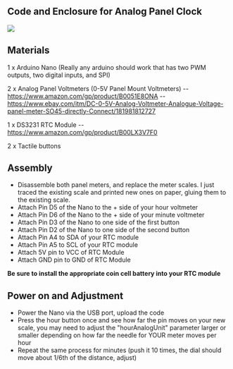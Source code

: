 ## Code and Enclosure for Analog Panel Clock

![](https://i.imgur.com/5gGHVKn.jpg)

Materials
--------------
1 x Arduino Nano (Really any arduino should work that has two PWM outputs, two digital inputs, and SPI)

2 x Analog Panel Voltmeters (0-5V Panel Mount Voltmeters)
   -- https://www.amazon.com/gp/product/B0051E8ONA
   -- https://www.ebay.com/itm/DC-0-5V-Analog-Voltmeter-Analogue-Voltage-panel-meter-SO45-directly-Connect/181981812727

1 x DS3231 RTC Module -- https://www.amazon.com/gp/product/B00LX3V7F0

2 x Tactile buttons

Assembly
----------------
- Disassemble both panel meters, and replace the meter scales.   I just traced the existing scale and printed new ones on paper, gluing them to the existing scale.
- Attach Pin D5 of the Nano to the + side of your hour voltmeter
- Attach Pin D6 of the Nano to the + side of your minute voltmeter
- Attach Pin D3 of the Nano to one side of the first button
- Attach Pin D2 of the Nano to one side of the second button
- Attach Pin A4 to SDA of your RTC module
- Attach Pin A5 to SCL of your RTC module
- Attach 5V pin to VCC of RTC Module
- Attach GND pin to GND of RTC Module

**Be sure to install the appropriate coin cell battery into your RTC module**

Power on and Adjustment
------------------------------
- Power the Nano via the USB port, upload the code
- Press the hour button once and see how far the pin moves on your new scale, you may need to adjust the "hourAnalogUnit" parameter larger or smaller depending on how far the needle for YOUR meter moves per hour
- Repeat the same process for minutes (push it 10 times, the dial should move about 1/6th of the distance, adjust)


